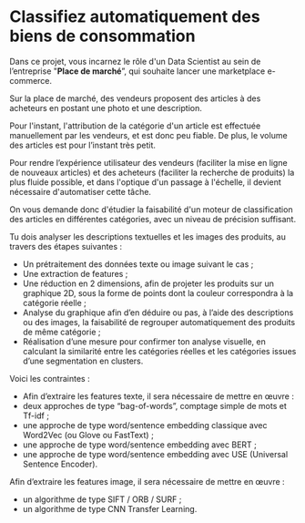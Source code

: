 # Classifiez automatiquement des biens de consommation

Dans ce projet, vous incarnez le rôle d'un Data Scientist au sein de l’entreprise "**Place de marché**”, qui souhaite lancer une marketplace e-commerce.

Sur la place de marché, des vendeurs proposent des articles à des acheteurs en postant une photo et une description.

Pour l'instant, l'attribution de la catégorie d'un article est effectuée manuellement par les vendeurs, et est donc peu fiable. De plus, le volume des articles est pour l’instant très petit.

Pour rendre l’expérience utilisateur des vendeurs (faciliter la mise en ligne de nouveaux articles) et des acheteurs (faciliter la recherche de produits) la plus fluide possible, et dans l'optique d'un passage à l'échelle, il devient nécessaire d'automatiser cette tâche.

On vous demande donc d'étudier la faisabilité d'un moteur de classification des articles en différentes catégories, avec un niveau de précision suffisant.

Tu dois analyser les descriptions textuelles et les images des produits, au travers des étapes suivantes : 
- Un prétraitement des données texte ou image suivant le cas ;
- Une extraction de features ;
- Une réduction en 2 dimensions, afin de projeter les produits sur un graphique 2D, sous la forme de points dont la couleur correspondra à la catégorie réelle ;
- Analyse du graphique afin d’en déduire ou pas, à l’aide des descriptions ou des images, la faisabilité de regrouper automatiquement des produits de même catégorie ;
- Réalisation d’une mesure pour confirmer ton analyse visuelle, en calculant la similarité entre les catégories réelles et les catégories issues d’une segmentation en clusters.

Voici les contraintes : 
- Afin d’extraire les features texte, il sera nécessaire de mettre en œuvre : 
- deux approches de type “bag-of-words”, comptage simple de mots et Tf-idf ;
- une approche de type word/sentence embedding classique avec Word2Vec (ou Glove ou FastText) ;
- une approche de type word/sentence embedding avec BERT ;
- une approche de type word/sentence embedding avec USE (Universal Sentence Encoder).

Afin d’extraire les features image, il sera nécessaire de mettre en œuvre :
- un algorithme de type SIFT / ORB / SURF ;
- un algorithme de type CNN Transfer Learning.